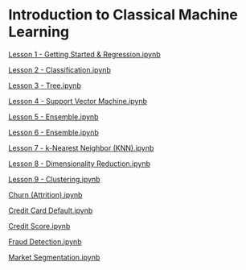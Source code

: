 # Introduction to Classical Machine Learning

[Lesson 1 - Getting Started & Regression.ipynb](https://colab.research.google.com/github/anthonyng2/intro_ml_finance/blob/master/Lesson%201%20-%20Getting%20Started%20%26%20Regression.ipynb#scrollTo=M2jPNq45zcDp)

[Lesson 2 - Classification.ipynb](https://colab.research.google.com/github/anthonyng2/intro_ml_finance/blob/master/Lesson%202%20-%20Classification.ipynb)

[Lesson 3 - Tree.ipynb](https://colab.research.google.com/github/anthonyng2/intro_ml_finance/blob/master/Lesson%203%20-%20Tree.ipynb)

[Lesson 4 - Support Vector Machine.ipynb](https://colab.research.google.com/github/anthonyng2/intro_ml_finance/blob/master/Lesson%204%20-%20Support%20Vector%20Machine.ipynb)

[Lesson 5 - Ensemble.ipynb](https://colab.research.google.com/github/anthonyng2/intro_ml_finance/blob/master/Lesson%205%20-%20Ensemble.ipynb)

[Lesson 6 - Ensemble.ipynb](https://colab.research.google.com/github/anthonyng2/intro_ml_finance/blob/master/Lesson%206%20-%20Ensemble.ipynb)

[Lesson 7 - k-Nearest Neighbor (KNN).ipynb](https://colab.research.google.com/github/anthonyng2/intro_ml_finance/blob/master/Lesson%207%20-%20k-Nearest%20Neighbor%20(KNN).ipynb)

[Lesson 8 - Dimensionality Reduction.ipynb](https://colab.research.google.com/github/anthonyng2/intro_ml_finance/blob/master/Lesson%208%20-%20Dimensionality%20Reduction.ipynb)

[Lesson 9 - Clustering.ipynb](https://colab.research.google.com/github/anthonyng2/intro_ml_finance/blob/master/Lesson%209%20-%20Clustering.ipynb)

[Churn (Attrition).ipynb](https://colab.research.google.com/github/anthonyng2/intro_ml_finance/blob/master/Churn%20(Attrition).ipynb)

[Credit Card Default.ipynb](https://colab.research.google.com/github/anthonyng2/intro_ml_finance/blob/master/Credit%20Card%20Default.ipynb)

[Credit Score.ipynb](https://colab.research.google.com/github/anthonyng2/intro_ml_finance/blob/master/Credit%20Score.ipynb)

[Fraud Detection.ipynb](https://colab.research.google.com/github/anthonyng2/intro_ml_finance/blob/master/Fraud%20Detection.ipynb)

[Market Segmentation.ipynb](https://colab.research.google.com/github/anthonyng2/intro_ml_finance/blob/master/Market%20Segmentation.ipynb)
